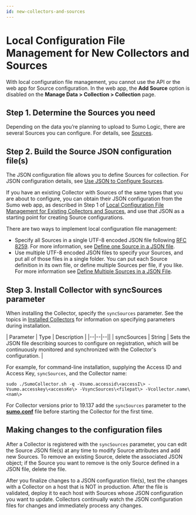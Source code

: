 ```yaml
---
id: new-collectors-and-sources
---
```


# Local Configuration File Management for New Collectors and Sources

With local configuration file management, you cannot use the API or the web app for Source configuration. In the web app, the **Add Source** option is disabled on the **Manage Data \> Collection \> Collection** page.

## Step 1. Determine the Sources you need

Depending on the data you’re planning to upload to Sumo Logic, there are several Sources you can configure. For details, see [Sources](/docs/send-data/sources).

## Step 2. Build the Source JSON configuration file(s)

The JSON configuration file allows you to define Sources for collection. For JSON configuration details, see [Use JSON to Configure Sources](/docs/send-data/sources/use-json-configure-sources). 

If you have an existing Collector with Sources of the same types that you are about to configure, you can obtain their JSON configuration from the Sumo web app, as described in Step 1 of [Local Configuration File Management for Existing Collectors and Sources](/docs/send-data/sources/use-json-configure-sources/local-configuration-file-management), and use that JSON as a starting point for creating Source configurations.

There are two ways to implement local configuration file management:

 * Specify all Sources in a single UTF-8 encoded JSON file following [RFC 8259](https://tools.ietf.org/html/rfc8259). For more information, see [Define one Source in a JSON file](/docs/send-data/sources/use-json-configure-sources/local-configuration-file-management).
 * Use multiple UTF-8 encoded JSON files to specify your Sources, and put all of those files in a single folder. You can put each Source definition in its own file, or define multiple Sources per file, if you like. For more information see [Define Multiple Sources in a JSON File](/docs/send-data/sources/use-json-configure-sources/local-configuration-file-management).

## Step 3. Install Collector with syncSources parameter

When installing the Collector, specify the `syncSources` parameter. See the topics in [Installed Collectors](/docs/send-data/sources/sources-installed-collectors) for information on specifying parameters during installation.

| Parameter | Type | Description |
|--|--|--||
| syncSources   | String   | Sets the JSON file describing sources to configure on registration, which will be continuously monitored and synchronized with the Collector's configuration. |

For example, for command-line installation, supplying the Access ID and
Access Key, `syncSources`, and the Collector name:

`sudo ./SumoCollector.sh -q -Vsumo.accessid\<accessI\> -Vsumo.accesskey\<accessKe\> -VsyncSources\<filepat\> -Vcollector.name\<nam\>`

For Collector versions prior to 19.137 add the `syncSources` parameter to the [**sumo.conf**](../../../installed-collectors/collector-installation-reference/sumoconf-for-legacy-collectors.md) file before starting the Collector for the first time.

## Making changes to the configuration files

After a Collector is registered with the `syncSources` parameter, you can edit the Source JSON file(s) at any time to modify Source attributes and add new Sources. To remove an existing Source, delete the associated JSON object; if the Source you want to remove is the only Source defined in a JSON file, delete the file.  

After you finalize changes to a JSON configuration file(s), test the changes with a Collector on a host that is NOT in production. After the file is validated, deploy it to each host with Sources whose JSON configuration you want to update. Collectors continually watch the JSON configuration files for changes and immediately process any changes. 
